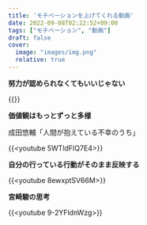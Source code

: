 ```yaml
---
title: 'モチベーションを上げてくれる動画'
date: 2022-09-08T02:22:52+09:00
tags: ["モチベーション", "動画"]
draft: false
cover:
  image: "images/img.png"
  relative: true
---
```

**努力が認められなくてもいいじゃない**

{{<twitter user="eleven_s_s" id="1567256455836737544">}}

**価値観はもっとずっと多様**

成田悠輔「人間が抱えている不幸のうち」

{{<youtube 5WTldFIQ7E4>}}

**自分の行っている行動がそのまま反映する**

{{<youtube 8ewxptSV66M>}}

**宮崎駿の思考**

{{<youtube 9-2YFldnWzg>}}
